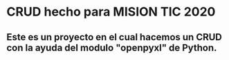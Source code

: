 # CRUD hecho para MISION TIC 2020

## Este es un proyecto en el cual hacemos un CRUD con la ayuda del modulo "openpyxl" de Python.

